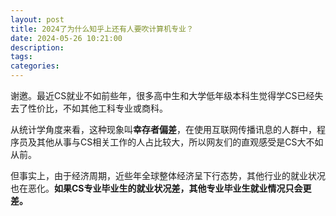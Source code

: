 ```yaml
---
layout: post
title: 2024了为什么知乎上还有人要吹计算机专业？
date: 2024-05-26 10:21:00
description:
tags: 
categories:
---
```


谢邀。最近CS就业不如前些年，很多高中生和大学低年级本科生觉得学CS已经失去了性价比，不如其他工科专业或商科。

从统计学角度来看，这种现象叫**幸存者偏差**，在使用互联网传播讯息的人群中，程序员及其他从事与CS相关工作的人占比较大，所以网友们的直观感受是CS大不如从前。

但事实上，由于经济周期，近些年全球整体经济呈下行态势，其他行业的就业状况也在恶化。**如果CS专业毕业生的就业状况差，其他专业毕业生就业情况只会更差。**